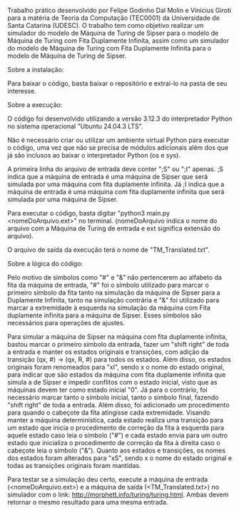 Trabalho prático desenvolvido por Felipe Godinho Dal Molin e Vinícius Giroti para a matéria de Teoria da Computação (TEC0001) da Universidade de Santa Catarina (UDESC).
O trabalho tem como objetivo realizar um simulador do modelo de Máquina de Turing de Sipser para o modelo de Máquina de Turing com Fita Duplamente Infinita, assim como um simulador do modelo de Máquina de Turing com Fita Duplamente Infinita para o modelo de Máquina de Turing de Sipser.

Sobre a instalação:

Para baixar o código, basta baixar o repositório e extraí-lo na pasta de seu interesse.

Sobre a execução:

O código foi desenvolvido utilizando a versão 3.12.3 do interpretador Python no sistema operacional "Ubuntu 24.04.3 LTS".

Não é necessário criar ou utilizar um ambiente virtual Python para executar o código, uma vez que não se precisa de módulos adicionais além dos que já são inclusos ao baixar o interpretador Python (os e sys).

A primeira linha do arquivo de entrada deve conter ";S" ou ";I" apenas. ;S indica que a máquina de entrada é uma máquina de Sipser que será simulada por uma máquina com fita duplamente infinita. Já ;I indica que a máquina de entrada é uma máquina com fita duplamente infinita que será simulada por uma máquina de Sipser.

Para executar o código, basta digitar "python3 main.py <nomeDoArquivo.ext>" no terminal. (nomeDoArquivo indica o nome do arquivo com a Máquina de Turing de entrada e ext significa extensão do arquivo).

O arquivo de saída da execução terá o nome de "TM_Translated.txt".

Sobre a lógica do código:

Pelo motivo de símbolos como "#" e "&" não pertencerem ao alfabeto da fita da máquina de entrada, "#" foi o símbolo utilizado para marcar o primeiro símbolo da fita tanto na simulação da máquina de Sipser para a Duplamente Infinita, tanto na simulação contrária e "&" foi utilizado para marcar a extremidade à esquerda na simulação da máquina com Fita duplamente infinita para a máquina de Sipser. Esses símbolos são necessários para operações de ajustes.

Para simular a máquina de Sipser na máquina com fita duplamente infinita, bastou marcar o primeiro símbolo da entrada, fazer um "shift right" de toda a entrada e manter os estados originais e transições, com adição da transição
(qx, #) -> (qx, R, #) para todos os estados. Além disso, os estados originais foram renomeados para "xI", sendo x o nome do estado original, para indicar que são estados da máquina com fita duplamente infinita que simula a de Sipser e impedir conflitos com o estado inicial, visto que as máquinas devem ter como estado inicial "0". Já para o contrário, foi necessário marcar tanto o símbolo inicial, tanto o símbolo final, fazendo "shift right" de toda a entrada. Além disso, foi adicionado um procedimento para quando o cabeçote da fita atingisse cada extremidade. Visando manter a máquina determinística, cada estado realiza uma transição para um estado que inicia o procedimento de correção da fita à esquerda para aquele estado caso leia o símbolo ("#") e cada estado envia para um outro estado que inicializa o procedimento de correção da fita à direita caso o cabeçote leia o símbolo ("&"). Quanto aos estados e transições, os nomes dos estados foram alterados para "xS", sendo x o nome do estado original e todas as transições originais foram mantidas.

Para testar se a simulação deu certo, execute a máquina de entrada (<nomeDoArquivo.ext>) e a máquina de saída (<TM_Translated.txt>) no simulador com o link: http://morphett.info/turing/turing.html. Ambas devem retornar o mesmo resultado para uma mesma entrada.
